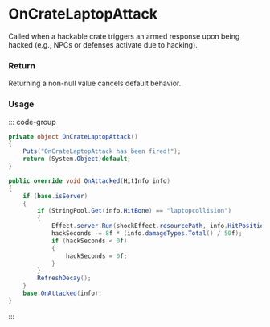 <Badge type="danger" text="Carbon Compatible"/><Badge type="warning" text="Oxide Compatible"/>
# OnCrateLaptopAttack
Called when a hackable crate triggers an armed response upon being hacked (e.g., NPCs or defenses activate due to hacking).
### Return
Returning a non-null value cancels default behavior.

### Usage
::: code-group
```csharp [Example]
private object OnCrateLaptopAttack()
{
	Puts("OnCrateLaptopAttack has been fired!");
	return (System.Object)default;
}
```
```csharp [Source — Assembly-CSharp @ HackableLockedCrate]
public override void OnAttacked(HitInfo info)
{
	if (base.isServer)
	{
		if (StringPool.Get(info.HitBone) == "laptopcollision")
		{
			Effect.server.Run(shockEffect.resourcePath, info.HitPositionWorld, UnityEngine.Vector3.up);
			hackSeconds -= 8f * (info.damageTypes.Total() / 50f);
			if (hackSeconds < 0f)
			{
				hackSeconds = 0f;
			}
		}
		RefreshDecay();
	}
	base.OnAttacked(info);
}

```
:::
